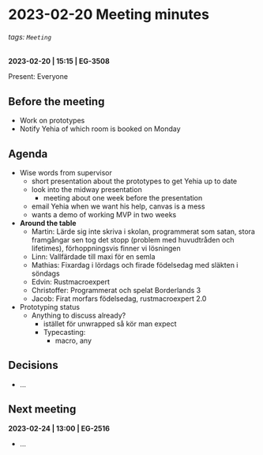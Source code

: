 # 2023-02-20 Meeting minutes
###### tags: `Meeting`
**2023-02-20 | 15:15 | EG-3508**

Present: Everyone

## Before the meeting
* Work on prototypes
* Notify Yehia of which room is booked on Monday

## Agenda
* Wise words from supervisor
    * short presentation about the prototypes to get Yehia up to date
    * look into the midway presentation
        * meeting about one week before the presentation
    * email Yehia when we want his help, canvas is a mess
    * wants a demo of working MVP in two weeks
* **Around the table**
    * Martin: Lärde sig inte skriva i skolan, programmerat som satan, stora framgångar sen tog det stopp (problem med huvudtråden och lifetimes), förhoppningsvis finner vi lösningen 
    * Linn: Vallfärdade till maxi för en semla
    * Mathias: Fixardag i lördags och firade födelsedag med släkten i söndags
    * Edvin: Rustmacroexpert
    * Christoffer: Programmerat och spelat Borderlands 3
    * Jacob: Firat morfars födelsedag, rustmacroexpert 2.0
* Prototyping status
  * Anything to discuss already?
      * istället för unwrapped så kör man expect
      * Typecasting:
          * macro, any


## Decisions
* ...

## Next meeting
**2023-02-24 | 13:00 | EG-2516**
* ...
